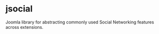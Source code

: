 jsocial
=======

Joomla library for abstracting commonly used Social Networking features across extensions.
